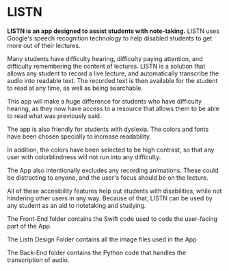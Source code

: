# LISTN

**LISTN is an app designed to assist students with note-taking.**
LISTN uses Google's speech recognition technology to help disabled students to get more out of their lectures.

Many students have difficulty hearing, difficulty paying attention, and difficulty remembering the content of lectures.
LISTN is a solution that allows any student to record a live lecture, and automatically transcribe the audio into readable text. The recorded text is then available for the student to read at any time, as well as being searchable.


This app will make a huge difference for students who have difficulty hearing, as they now have access to a resource that allows them to be able to read what was previously said.

The app is also friendly for students with dyslexia. The colors and fonts have been chosen specially to increase readability. 

In addition, the colors have been selected to be high contrast, so that any user with colorblindness will not run into any difficulty.

The App also intentionally excludes any recording animations. These could be distracting to anyone, and the user's focus should be on the lecture.

All of these accesibility features help out students with disabilities, while not hindering other users in any way.
Because of that, LISTN can be used by any student as an aid to notetaking and studying.



The Front-End folder contains the Swift code used to code the user-facing part of the App.

The Listn Design Folder contains all the image files used in the App

The Back-End folder contains the Python code that handles the transcription of audio. 

